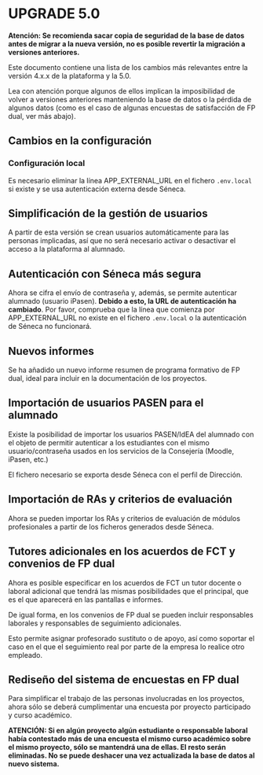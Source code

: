 UPGRADE 5.0
===========

**Atención: Se recomienda sacar copia de seguridad de la base de datos antes de migrar
a la nueva versión, no es posible revertir la migración a versiones anteriores.**

Este documento contiene una lista de los cambios más relevantes entre la versión 4.x.x
de la plataforma y la 5.0.

Lea con atención porque algunos de ellos implican la imposibilidad de volver a versiones anteriores
manteniendo la base de datos o la pérdida de algunos datos (como es el caso de algunas
encuestas de satisfacción de FP dual, ver más abajo).

Cambios en la configuración
---------------------------
### Configuración local
Es necesario eliminar la línea APP_EXTERNAL_URL en el fichero `.env.local` si existe y se usa autenticación
externa desde Séneca.

Simplificación de la gestión de usuarios
----------------------------------------
A partir de esta versión se crean usuarios automáticamente para las personas implicadas, así
que no será necesario activar o desactivar el acceso a la plataforma al alumnado.

Autenticación con Séneca más segura
-----------------------------------
Ahora se cifra el envío de contraseña y, además, se permite autenticar alumnado (usuario iPasen).
**Debido a esto, la URL de autenticación ha cambiado**. Por favor, comprueba que la línea que comienza
por APP_EXTERNAL_URL no existe en el fichero `.env.local` o la autenticación de Séneca
no funcionará.

Nuevos informes
---------------
Se ha añadido un nuevo informe resumen de programa formativo de FP dual, ideal para incluir
en la documentación de los proyectos.

Importación de usuarios PASEN para el alumnado
----------------------------------------------
Existe la posibilidad de importar los usuarios PASEN/IdEA del alumnado con el objeto de permitir
autenticar a los estudiantes con el mismo usuario/contraseña usados en los servicios de la
Consejería (Moodle, iPasen, etc.)

El fichero necesario se exporta desde Séneca con el perfil de Dirección.

Importación de RAs y criterios de evaluación
--------------------------------------------
Ahora se pueden importar los RAs y criterios de evaluación de módulos profesionales a partir
de los ficheros generados desde Séneca.

Tutores adicionales en los acuerdos de FCT y convenios de FP dual
-----------------------------------------------------------------
Ahora es posible especificar en los acuerdos de FCT un tutor docente o laboral adicional que
tendrá las mismas posibilidades que el principal, que es el que aparecerá en las
pantallas e informes.

De igual forma, en los convenios de FP dual se pueden incluir responsables laborales y responsables
de seguimiento adicionales.

Esto permite asignar profesorado sustituto o de apoyo, así como soportar el caso
en el que el seguimiento real por parte de la empresa lo realice otro empleado.

Rediseño del sistema de encuestas en FP dual
--------------------------------------------
Para simplificar el trabajo de las personas involucradas en los proyectos,
ahora sólo se deberá cumplimentar una encuesta por proyecto participado y curso académico.

**ATENCIÓN: Si en algún proyecto algún estudiante o responsable laboral había
contestado más de una encuesta el mismo curso académico sobre el mismo proyecto,
sólo se mantendrá una de ellas. El resto serán eliminadas. No se puede deshacer
una vez actualizada la base de datos al nuevo sistema.**

